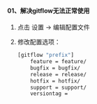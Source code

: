 #### 01、解决gitflow无法正常使用

1. 点击 设置 -> 编辑配置文件

2. 修改配置选项：

   ```bash
   [gitflow "prefix"]
       feature = feature/
       bugfix = bugfix/
       release = release/
       hotfix = hotfix/
       support = support/
       versiontag = 
   ```